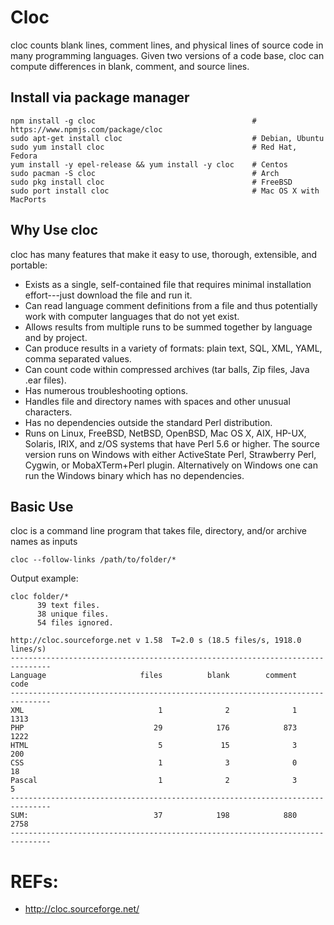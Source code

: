# Cloc
cloc counts blank lines, comment lines, and physical lines of source code in many programming languages. Given two versions of a code base, cloc can compute differences in blank, comment, and source lines.

## Install via package manager
```
npm install -g cloc                                   # https://www.npmjs.com/package/cloc
sudo apt-get install cloc                             # Debian, Ubuntu
sudo yum install cloc                                 # Red Hat, Fedora
yum install -y epel-release && yum install -y cloc    # Centos
sudo pacman -S cloc                                   # Arch
sudo pkg install cloc                                 # FreeBSD
sudo port install cloc                                # Mac OS X with MacPorts
```

## Why Use cloc
cloc has many features that make it easy to use, thorough, extensible, and portable: 

 - Exists as a single, self-contained file that requires minimal installation effort---just download the file and run it.
 - Can read language comment definitions from a file and thus potentially work with computer languages that do not yet exist.
 - Allows results from multiple runs to be summed together by language and by project.
 - Can produce results in a variety of formats: plain text, SQL, XML, YAML, comma separated values.
 - Can count code within compressed archives (tar balls, Zip files, Java .ear files).
 - Has numerous troubleshooting options.
 - Handles file and directory names with spaces and other unusual characters.
 - Has no dependencies outside the standard Perl distribution.
 - Runs on Linux, FreeBSD, NetBSD, OpenBSD, Mac OS X, AIX, HP-UX, Solaris, IRIX, and z/OS systems that have Perl 5.6 or higher. The source version runs on Windows with either ActiveState Perl, Strawberry Perl, Cygwin, or MobaXTerm+Perl plugin. Alternatively on Windows one can run the Windows binary which has no dependencies. 

## Basic Use
cloc is a command line program that takes file, directory, and/or archive names as inputs
```
cloc --follow-links /path/to/folder/*
```

Output example:
```
cloc folder/*
      39 text files.
      38 unique files.
      54 files ignored.

http://cloc.sourceforge.net v 1.58  T=2.0 s (18.5 files/s, 1918.0 lines/s)
-------------------------------------------------------------------------------
Language                     files          blank        comment           code
-------------------------------------------------------------------------------
XML                              1              2              1           1313
PHP                             29            176            873           1222
HTML                             5             15              3            200
CSS                              1              3              0             18
Pascal                           1              2              3              5
-------------------------------------------------------------------------------
SUM:                            37            198            880           2758
-------------------------------------------------------------------------------
```

# REFs:
- http://cloc.sourceforge.net/